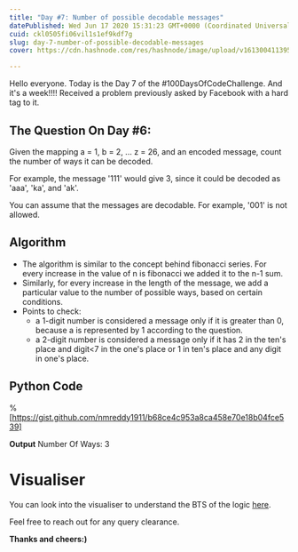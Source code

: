 ```yaml
---
title: "Day #7: Number of possible decodable messages"
datePublished: Wed Jun 17 2020 15:31:23 GMT+0000 (Coordinated Universal Time)
cuid: ckl0505fi06vil1s1ef9kdf7g
slug: day-7-number-of-possible-decodable-messages
cover: https://cdn.hashnode.com/res/hashnode/image/upload/v1613004113956/kLpS7hrmo.jpeg

---
```



  
  
Hello everyone.
Today is the Day 7 of the #100DaysOfCodeChallenge.
And it's a week!!!!
Received a problem previously asked by Facebook with a hard tag to it.
  

## The Question On Day #6:


Given the mapping a = 1, b = 2, ... z = 26, and an encoded message, count the number of ways it can be decoded.

For example, the message '111' would give 3, since it could be decoded as 'aaa', 'ka', and 'ak'.

You can assume that the messages are decodable. For example, '001' is not allowed.

  

## Algorithm

 - The algorithm is similar to the concept behind fibonacci series. For every increase in the value of n is fibonacci we added it to the n-1 sum.
 - Similarly, for every increase in the length of the message, we add a particular value to the number of possible ways, based on certain conditions.
 - Points to check:
	 - a 1-digit number is considered a message only if it is greater than 0, because a is represented by 1 according to the question.
	 - a 2-digit number is considered a message only if it has 2 in the ten's place and digit<7 in the one's place or 1 in ten's place and any digit in one's place.

## **Python Code**

%[https://gist.github.com/nmreddy1911/b68ce4c953a8ca458e70e18b04fce539]

**Output**
    Number Of Ways: 3
# Visualiser
You can look into the visualiser to understand the BTS of the logic [here](http://pythontutor.com/visualize.html#code=message%20%3D%20%221212121%22%0Al%20%3D%20len%28message%29%0Aa%20%3D%201%0Ab%20%3D%201%0Ac%20%3D%200%0Afor%20i%20in%20range%282,%20l%2B1%29%3A%0A%20%20%20%20m1%3Dmessage%5Bi-1%5D%0A%20%20%20%20m2%3Dmessage%5Bi-2%5D%0A%20%20%20%20if%20i%20!%3D%202%3A%0A%20%20%20%20%20%20%20%20a%20%3D%20b%0A%20%20%20%20%20%20%20%20b%20%3D%20c%0A%20%20%20%20%20%20%20%20c%20%3D%200%0A%20%20%20%20if%20m1%20!%3D%20'0'%3A%0A%20%20%20%20%20%20%20%20c%20%3D%20b%0A%20%20%20%20if%20%28m2%20%3D%3D%20'1'%20or%20m2%20%3D%3D%20'2'%29%20and%20m1%20%3C%20'7'%3A%0A%20%20%20%20%20%20%20%20c%20%2B%3D%20a%0Aprint%28%22Number%20Of%20Ways%3A%22,%20c%29&cumulative=false&curInstr=46&heapPrimitives=nevernest&mode=display&origin=opt-frontend.js&py=3&rawInputLstJSON=%5B%5D&textReferences=false).

Feel free to reach out for any query clearance.

**Thanks and cheers:)**

